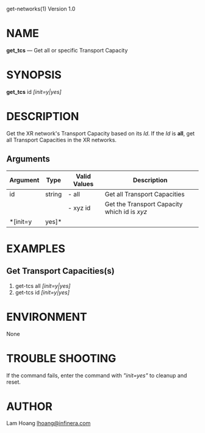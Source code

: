 get-networks(1) Version 1.0 

NAME
====

**get_tcs** — Get all or specific Transport Capacity

SYNOPSIS
========

**get_tcs** id *[init=y|yes]*


DESCRIPTION
===========

Get the XR network's Transport Capacity based on its *Id*. If the *Id* is **all**, get all Transport Capacities in the XR networks.


Arguments
-------

| Argument         |  Type     | Valid Values      | Description                   |
|------------------|-----------|-------------------|-------------------------------|
| id         |  string   | - all             | Get all Transport Capacities               |
|                  |           | - xyz id          | Get the Transport Capacity which id is *xyz*               |
| *[init=y|yes]*    |           |                   | Only need at the first execution the IPM service commands      |

EXAMPLES
===========

Get Transport Capacities(s)
------

1. get-tcs all *[init=y|yes]*
2. get-tcs id *[init=y|yes]*

ENVIRONMENT
===========

None

TROUBLE SHOOTING
====

If the command fails, enter the command with *"init=yes"* to cleanup and reset.

AUTHOR
======

Lam Hoang <lhoang@infinera.com>